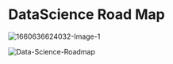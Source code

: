 # DataScience Road Map



![1660636624032-Image-1](https://user-images.githubusercontent.com/55215020/190728393-19dedb59-ccb7-4164-a9f4-ec78147cd34c.jpeg)


![Data-Science-Roadmap](https://user-images.githubusercontent.com/55215020/190728396-7a39e0c7-eefd-4c8f-86dd-b0e7f8cd0bba.png)
